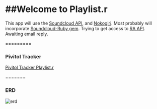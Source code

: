 ##Welcome to Playlist.r
=====

This app will use the [Soundcloud API](http://developers.soundcloud.com/docs), and [Nokogiri](http://developers.soundcloud.com/docs).  Most probably will incorporate [Soundcloud-Ruby gem](https://github.com/soundcloud/soundcloud-ruby).  Trying to get access to [RA API](http://www.residentadvisor.net/api/dj.asmx?op=getcharts). Awaiting email reply.
   
=========

### Pivitol Tracker

[Pivitol Tracker Playlist.r](https://www.pivotaltracker.com/s/projects/1046402)  
  
    
    
======= 


### ERD
![erd](http://i.imgur.com/z8xB8wk.jpg)


